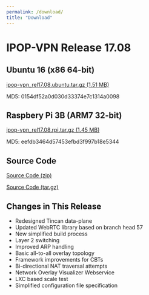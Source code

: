 ```yaml
---
permalink: /download/
title: "Download"
---
```

# IPOP-VPN Release 17.08

## <i class="fa fa-linux" aria-hidden="true"></i> Ubuntu 16 (x86 64-bit)

<i class="fa fa-download" aria-hidden="true"></i> [ipop-vpn_rel17.08.ubuntu.tar.gz (1.51 MB)](https://github.com/ipop-project/Downloads/releases/download/rel17.08/ipop-vpn_rel17.08.ubuntu.tar.gz)

MD5: 0154df52a0d030d33374e7c1314a0098


## Raspbery Pi 3B (ARM7 32-bit)

<i class="fa fa-download" aria-hidden="true"></i> [ipop-vpn_rel17.08.rpi.tar.gz (1.45 MB)](https://github.com/ipop-project/Downloads/releases/download/rel17.08/ipop-vpn_rel17.08.rpi.tar.gz)

MD5: eefdb3464d57453efbd3f997b18e5344


## <i class="fa fa-file-code-o" aria-hidden="true"></i> Source Code

<i class="fa fa-download" aria-hidden="true"></i> [Source Code (zip)](https://github.com/ipop-project/Downloads/archive/rel17.08.zip)

<i class="fa fa-download" aria-hidden="true"></i> [Source Code (tar.gz)](https://github.com/ipop-project/Downloads/archive/rel17.08.tar.gz)


## <i class="fa fa-list-ul" aria-hidden="true"></i> Changes in This Release

- Redesigned Tincan data-plane
- Updated WebRTC library based on branch head 57
- New simplified build process
- Layer 2 switching
- Improved ARP handling
- Basic all-to-all overlay topology
- Framework improvements for CBTs
- Bi-directional NAT traversal attempts
- Network Overlay Visualizer Webservice
- LXC based scale test
- Simplified configuration file specification
